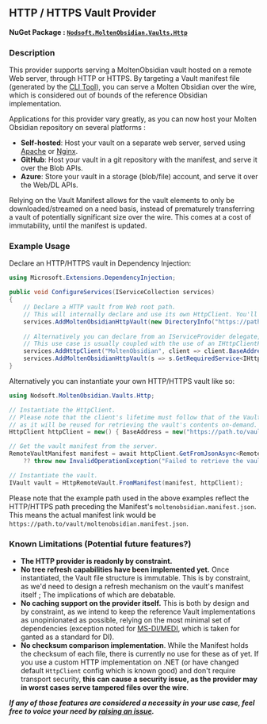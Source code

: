 ## HTTP / HTTPS Vault Provider
**NuGet Package : [`Nodsoft.MoltenObsidian.Vaults.Http`](https://www.nuget.org/packages/Nodsoft.MoltenObsidian.Vaults.Http)**

### Description
This provider supports serving a MoltenObsidian vault hosted on a remote Web server, through HTTP or HTTPS. By targeting a Vault manifest file (generated by the [CLI Tool](/Nodsoft.MoltenObsidian.Tool)), you can serve a Molten Obsidian over the wire, which is considered out of bounds of the reference Obsidian implementation. 

Applications for this provider vary greatly, as you can now host your Molten Obsidian repository on several platforms :
- **Self-hosted**: Host your vault on a separate web server, served using [Apache](https://httpd.apache.org/) or [Nginx](https://nginx.org/).
- **GitHub**: Host your vault in a git repository with the manifest, and serve it over the Blob APIs.
- **Azure**: Store your vault in a storage (blob/file) account, and serve it over the Web/DL APIs.

Relying on the Vault Manifest allows for the vault elements to only be downloaded/streamed on a need basis, instead of prematurely transferring a vault of potentially significant size over the wire. This comes at a cost of immutability, until the manifest is updated.

### Example Usage
Declare an HTTP/HTTPS vault in Dependency Injection: 
```csharp
using Microsoft.Extensions.DependencyInjection; 

public void ConfigureServices(IServiceCollection services) 
{
	// Declare a HTTP vault from Web root path.
	// This will internally declare and use its own HttpClient. You'll usually avoid this in production-grade scenarions.
	services.AddMoltenObsidianHttpVault(new DirectoryInfo("https://path.to/vault"));
	
	// Alternatively you can declare from an IServiceProvider delegate, returning a HttpClient.
	// This use case is usually coupled with the use of an IHttpClientFactory to manage the lifetime of the client.
	services.AddHttpClient("MoltenObsidian", client => client.BaseAddress = new("https://path.to/vault"));
	services.AddMoltenObsidianHttpVault(s => s.GetRequiredService<IHttpClientFactory>().CreateClient("MoltenObsidian"));
}
```

Alternatively you can instantiate your own HTTP/HTTPS vault like so:
```csharp
using Nodsoft.MoltenObsidian.Vaults.Http;

// Instantiate the HttpClient.
// Please note that the client's lifetime must follow that of the Vault itself, 
// as it will be reused for retrieving the vault's contents on-demand.
HttpClient httpClient = new() { BaseAddress = new("https://path.to/vault") };

// Get the vault manifest from the server.
RemoteVaultManifest manifest = await httpClient.GetFromJsonAsync<RemoteVaultManifest>("moltenobsidian.manifest.json") 
	?? throw new InvalidOperationException("Failed to retrieve the vault manifest from the server.");

// Instantiate the vault.
IVault vault = HttpRemoteVault.FromManifest(manifest, httpClient);
```

Please note that the example path used in the above examples reflect the HTTP/HTTPS path preceding the Manifest's `moltenobsidian.manifest.json`. This means the actual manifest link would be `https://path.to/vault/moltenobsidian.manifest.json`.

### Known Limitations (Potential future features?)
 - **The HTTP provider is readonly by constraint.**
 - **No tree refresh capabilities have been implemented yet.** Once instantiated, the Vault file structure is immutable. This is by constraint, as we'd need to design a refresh mechanism on the vault's manifest itself ; The implications of which are debatable.
 - **No caching support on the provider itself.** This is both by design and by constraint, as we intend to keep the reference Vault implementations as unopinionated as possible, relying on the most minimal set of dependencies (exception noted for [MS-DI/MEDI](https://learn.microsoft.com/en-us/dotnet/core/extensions/dependency-injection), which is taken for ganted as a standard for DI).
 - **No checksum comparison implementation**. While the Manifest holds the checksum of each file, there is currently no use for these as of yet. If you use a custom HTTP implementation on .NET (or have changed default `HttpClient` config which is known good) and don't require transport security, **this can cause a security issue, as the provider may in worst cases serve tampered files over the wire**.


***If any of those features are considered a necessity in your use case, feel free to voice your need by [raising an issue](https://github.com/Nodsoft/MoltenObsidian/issues).***
